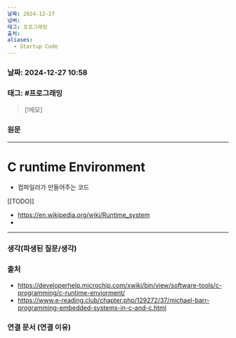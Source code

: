 ```yaml
---
날짜: 2024-12-27
넘버: 
태그: 프로그래밍
출처: 
aliases:
  - Startup Code
---
```

### 날짜:  2024-12-27 10:58

### 태그: #프로그래밍 

>[!메모]
>

### 원문
---
# C runtime Environment
- 컴파일러가 만들어주는 코드

[[TODO]]
- https://en.wikipedia.org/wiki/Runtime_system
- 

---
### 생각(파생된 질문/생각)

### 출처
- https://developerhelp.microchip.com/xwiki/bin/view/software-tools/c-programming/c-runtime-enviorment/
- https://www.e-reading.club/chapter.php/129272/37/michael-barr-programming-embedded-systems-in-c-and-c.html

### 연결 문서 (연결 이유)
